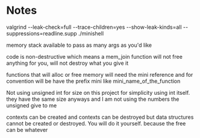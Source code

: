 # Notes

 valgrind --leak-check=full --trace-children=yes --show-leak-kinds=all --suppressions=readline.supp ./minishell

 memory stack available to pass as many args as you'd like

 code is non-destructive which means a mem_join function will not
 free anything for you, will not destroy what you give it

 functions that will alloc or free memory will need the mini reference and for convention will be have the prefix mini like
 mini_name_of_the_function
 
 Not using unsigned int for size on this project for simplicity
 using int itself. they have the same size anyways and I am not using the numbers the unsigned give to me

 contexts can be created and contexts can be destroyed but
 data structures cannot be created or destroyed. You will do it yourself. because the free can be whatever